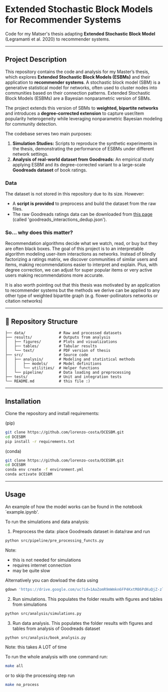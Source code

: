# Extended Stochastic Block Models for Recommender Systems

Code for my Matser's thesis adapting **Extended Stochastic Block Model** (Legramanti et al. 2020) to recommender systems. 

---
## Project Description

This repository contains the code and analysis for my Master’s thesis, which explores **Extended Stochastic Block Models (ESBMs)** and their application to **recommender systems**. A stochastic block model (SBM) is a generative statistical model for networks, often used to cluster nodes into communities based on their connection patterns. Extended Stochastic Block Models (ESBMs) are a Bayesian nonparametric version of SBMs.

The project extends this version of SBMs to **weighted, bipartite networks** and introduces a **degree-corrected extension** to capture user/item popularity heterogeneity while leveraging nonparametric Bayesian modeling for community detection.

The codebase serves two main purposes:
1. **Simulation Studies:** Scripts to reproduce the synthetic experiments in the thesis, demonstrating the performance of ESBMs under different network settings.
2. **Analysis of real-world dataset from Goodreads:** An empirical study applying ESBM and its degree-corrected variant to a large-scale **Goodreads dataset** of book ratings.


### Data
The dataset is not stored in this repository due to its size. However:
- A **script is provided** to preprocess and build the dataset from the raw files.
- The raw Goodreads ratings data can be downloaded from [this page](https://cseweb.ucsd.edu/~jmcauley/datasets/goodreads.html) (called 'goodreads_interactions_dedup.json').

### So... why does this matter? 
Recommendation algorithms decide what we watch, read, or buy but they are often black boxes. The goal of this project is to an interpretable algorithm modeling user-item interactions as networks. Instead of blindly factorizing a ratings matrix, we discover communities of similar users and items, making recommendations easier to interpret and explain. Plus, with degree correction, we can adjust for super popular items or very active users making recommendations more accurate.

It is also worth pointing out that this thesis was motivated by an application to recommender systems but the methods we derive can be applied to any other type of weighted bipartite graph (e.g. flower-pollinators networks or citation networks)

---

## 📂 Repository Structure

```text
├── data/               # Raw and processed datasets
├── results/            # Outputs from analysis
│   ├── figures/        # Plots and visualizations
│   ├── tables/         # Tabular results
│   └── text/           # PDF version of thesis
├── src/                # Source code
│   ├── analysis/       # Modeling and statistical methods
│   │   ├── models/     # Model definitions
│   │   └── utilities/  # Helper functions
│   └── pipeline/       # Data loading and preprocessing
├── tests/              # Unit and integration tests
└── README.md           # this file :)
```
---

## Installation
Clone the repository and install requirements:

(pip)
```bash
git clone https://github.com/lorenzo-costa/DCESBM.git
cd DCESBM
pip install -r requirements.txt
```

(conda)
```bash
git clone https://github.com/lorenzo-costa/DCESBM.git
cd DCESBM
conda env create -f environment.yml
conda activate DCESBM
```

---

## Usage
An example of how the model works can be found in the notebook `example.ipynb'.

To run the simulations and data analysis:
1. Preprocess the data: place Goodreads dataset in data/raw and run
```bash
python src/pipeline/pre_processing_functs.py
``` 
Note:
- this is not needed for simulations
- requires internet connection
- may be quite slow

Alternatively you can dowload the data using
```bash
gdown 'https://drive.google.com/uc?id=1AaZomR9mWmkn6FP4KxtM86PdKuQjZ-zl' -O data/processed/dataset_clean.csv
```

2. Run simulations. This populates the folder results with figures and tables from simulations
```bash
python src/analysis/simulations.py
```
3. Run data analysis. This populates the folder results with figures and tables from 
analysis of Goodreads dataset
```bash
python src/analysis/book_analysis.py
```
Note: this takes A LOT of time


To run the whole analysis with one command run:
```bash
make all
```

or to skip the processing step run
```bash
make no_process
```
